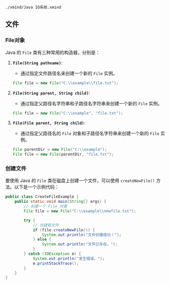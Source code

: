 ```xmind preview
./xmind/Java IO系统.xmind
```

## 文件

### File对象

Java 的 `File` 类有三种常用的构造器，分别是：

1. **`File(String pathname)`**:
    - 通过指定文件路径名来创建一个新的 `File` 实例。
   ```java
   File file = new File("C:\\example\\file.txt");
   ```

2. **`File(String parent, String child)`**:
    - 通过指定父路径名字符串和子路径名字符串来创建一个新的 `File` 实例。
   ```java
   File file = new File("C:\\example", "file.txt");
   ```

3. **`File(File parent, String child)`**:
    - 通过指定父路径名的 `File` 对象和子路径名字符串来创建一个新的 `File` 实例。
   ```java
   File parentDir = new File("C:\\example");
   File file = new File(parentDir, "file.txt");
   ```

### 创建文件

要使用 Java 的 `File` 类在磁盘上创建一个文件，可以使用 `createNewFile()` 方法。以下是一个示例代码：

```java
public class CreateFileExample {
    public static void main(String[] args) {
        // 创建一个 File 对象
        File file = new File("C:\\example\\newfile.txt");

        try {
            // 创建新文件
            if (file.createNewFile()) {
                System.out.println("文件创建成功！");
            } else {
                System.out.println("文件已存在。");
            }
        } catch (IOException e) {
            System.out.println("发生错误。");
            e.printStackTrace();
        }
    }
}
```
